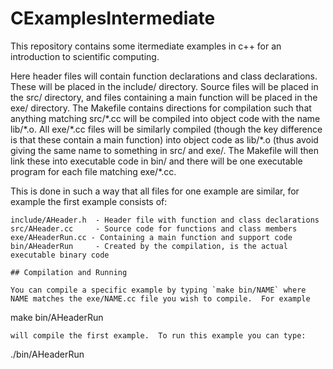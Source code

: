 # CExamplesIntermediate

This repository contains some itermediate examples in c++ for an introduction to scientific computing.

Here header files will contain function declarations and class declarations.  These will be placed in the include/ directory.  Source files will be placed in the src/ directory, and files containing a main function will be placed in the exe/ directory.  The Makefile contains directions for compilation such that anything matching src/\*.cc will be compiled into object code with the name lib/\*.o.  All exe/\*.cc files will be similarly compiled (though the key difference is that these contain a main function) into object code as lib/\*.o (thus avoid giving the same name to something in src/ and exe/.  The Makefile will then link these into executable code in bin/ and there will be one executable program for each file matching exe/\*.cc.

This is done in such a way that all files for one example are similar, for example the first example consists of:
```
include/AHeader.h  - Header file with function and class declarations
src/AHeader.cc     - Source code for functions and class members
exe/AHeaderRun.cc - Containing a main function and support code
bin/AHeaderRun     - Created by the compilation, is the actual executable binary code

## Compilation and Running

You can compile a specific example by typing `make bin/NAME` where NAME matches the exe/NAME.cc file you wish to compile.  For example
```
make bin/AHeaderRun
```
will compile the first example.  To run this example you can type:
```
./bin/AHeaderRun
```
